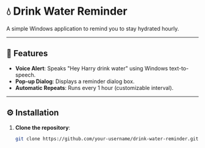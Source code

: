 # 💧 Drink Water Reminder  

A simple Windows application to remind you to stay hydrated hourly.  

---

## 🚀 Features  
- **Voice Alert**: Speaks "Hey Harry drink water" using Windows text-to-speech.  
- **Pop-up Dialog**: Displays a reminder dialog box.  
- **Automatic Repeats**: Runs every 1 hour (customizable interval).  

---

## ⚙️ Installation  
1. **Clone the repository**:  
   ```bash  
   git clone https://github.com/your-username/drink-water-reminder.git  
